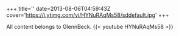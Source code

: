 +++
title=''
date=2013-08-06T04:59:43Z
cover='https://i.ytimg.com/vi/HYNuRAqMs58/sddefault.jpg'
+++

All content belongs to GlennBeck.
{{< youtube HYNuRAqMs58 >}}
